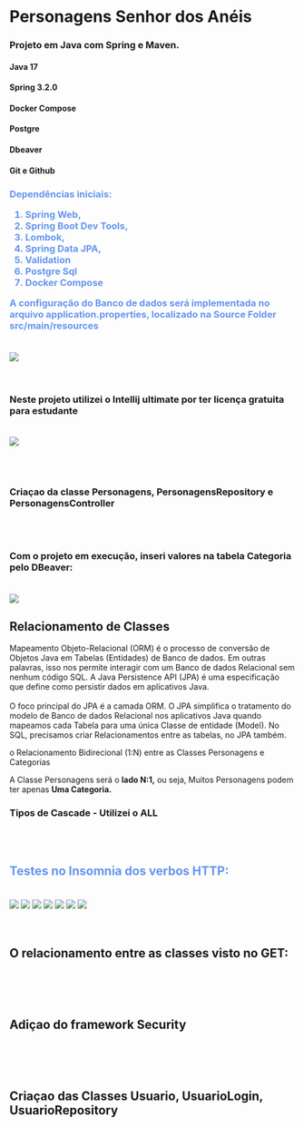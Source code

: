 # Personagens Senhor dos Anéis

<h3>Projeto em Java com Spring e Maven.</h3>

<h4>Java 17</h4>
<h4>Spring 3.2.0</h4>
<h4>Docker Compose</h4>
<h4>Postgre</h4>
<h4>Dbeaver</h4>
<h4>Git e Github</h4>


 <h3 style="color: cornflowerblue"> <strong> Dependências iniciais:
<ol>
<li>Spring Web,</li>
<li>Spring Boot Dev Tools,</li>
<li>Lombok,</li>
<li>Spring Data JPA,</li>
<li>Validation</li>
<li>Postgre Sql</li>
<li>Docker Compose</li>
</ol>
     A configuração do Banco de dados será implementada no arquivo application.properties,
localizado na Source Folder src/main/resources</strong></h3>

<img  style="margin-top:20px" src="https://i.imgur.com/KwvKR9u.png">
<br><br><br>
<h3>Neste projeto utilizei o Intellij ultimate por ter licença gratuita para estudante </h3>

<img  style="margin-top:20px" src="https://i.imgur.com/CQZDywQ.png">



<br><br>
<h3>Criaçao da classe Personagens, PersonagensRepository e PersonagensController </h3>


<br><br>
<h3>Com o projeto em execução, inseri valores na tabela Categoria pelo DBeaver:</h3>
<img  style="margin-top:20px" src="https://i.imgur.com/pHlqfYH.png">


<h2>Relacionamento de Classes</h2>
Mapeamento Objeto-Relacional (ORM) é o processo de conversão de Objetos Java em Tabelas (Entidades) de Banco de dados. Em outras palavras, isso nos permite interagir com um Banco de
dados Relacional sem nenhum código SQL. A Java Persistence API (JPA) é uma especificação que define como persistir dados em aplicativos Java.
<br>
<br>
O foco principal do JPA é a camada ORM.
O JPA simplifica o tratamento do modelo de Banco de dados Relacional nos aplicativos Java quando mapeamos cada Tabela para uma única Classe de entidade (Model). No SQL, precisamos criar Relacionamentos entre as tabelas, no JPA também.

o Relacionamento Bidirecional (1:N) entre as Classes Personagens e Categorias

A Classe Personagens será o <strong>lado N:1,</strong> ou seja, Muitos Personagens podem ter apenas <strong>Uma Categoria.</strong>


<h3>Tipos de Cascade -  Utilizei o ALL</h3>
<br><br>

<h2 style="color: cornflowerblue">Testes no Insomnia dos verbos HTTP: </h2>
<img  style="margin-top:20px" src="https://i.imgur.com/CtGQkhJ.png">
<img  style="margin-top:20px" src="https://i.imgur.com/SGhX0vk.png">
<img  style="margin-top:20px" src="https://i.imgur.com/0S8J7L2.png">
<img  style="margin-top:20px" src="https://i.imgur.com/SGhX0vk.png">
<img  style="margin-top:20px" src="https://i.imgur.com/jpezrgx.png">
<img  style="margin-top:20px" src="https://i.imgur.com/0S8J7L2.png">
<img  style="margin-top:20px" src="https://i.imgur.com/EazE5Xq.png">
<br>
<br>
<br>
<h2>O relacionamento entre as classes visto no GET: </h2>
<img  style="margin-top:20px" src="">

<br>
<br>
<br>
<h2>Adiçao do framework Security</h2>

<img  style="margin-top:20px" src="">



<br>
<br>
<br>
<h2>Criaçao das Classes Usuario, UsuarioLogin, UsuarioRepository</h2>



<img  style="margin-top:20px" src="">

